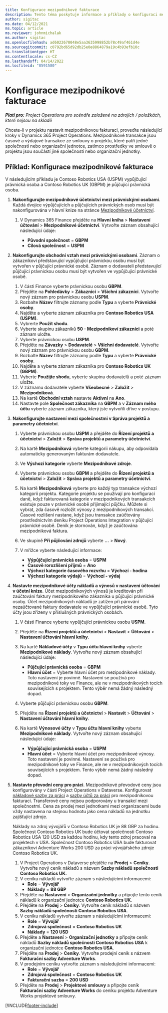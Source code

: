```yaml
---
title: Konfigurace mezipodnikové fakturace
description: Tento téma poskytuje informace a příklady o konfiguraci mezipodnikové fakturace pro projekty.
author: sigitac
ms.date: 04/12/2021
ms.topic: article
ms.reviewer: johnmichalak
ms.author: sigitac
ms.openlocfilehash: ad6022670048e5aa3635998852b78c49af461d4e
ms.sourcegitcommit: c0792bd65d92db25e0e8864879a19c4b93efb10c
ms.translationtype: HT
ms.contentlocale: cs-CZ
ms.lasthandoff: 04/14/2022
ms.locfileid: "8591580"
---
```

# <a name="configure-intercompany-invoicing"></a>Konfigurace mezipodnikové fakturace

_**Platí pro:** Project Operations pro scénáře založené na zdrojích / položkách, které nejsou na skladě_

Chcete-li v projektu nastavit mezipodnikovou fakturaci, proveďte následující kroky v Dynamics 365 Project Operations. Mezipodnikové transakce jsou časové a výdajové transakce ze smlouvy o projektu, které patří jedné společnosti nebo organizační jednotce, zatímco prostředky ve smlouvě o projektu jsou součástí jiné společnosti nebo organizační jednotky.

## <a name="example-configure-intercompany-invoicing"></a>Příklad: Konfigurace mezipodnikové fakturace

V následujícím příkladu je Contoso Robotics USA (USPM) vypůjčující právnická osoba a Contoso Robotics UK (GBPM) je půjčující právnická osoba. 

1. **Nakonfigurujte mezipodnikové účetnictví mezi právnickými osobami**. Každá dvojice výpůjčujících a půjčujících právnických osob musí být nakonfigurována v hlavní knize na stránce [Mezipodnikové účetnictví](/dynamics365/finance/general-ledger/intercompany-accounting-setup).
    
    1. V Dynamics 365 Finance přejděte na **Hlavní kniha** > **Nastavení účtování** > **Mezipodnikové účetnictví**. Vytvořte záznam obsahující následující údaje:

        - **Původní společnost** = **GBPM**
        - **Cílová společnost** = **USPM**

2. **Nakonfigurujte obchodní vztah mezi právnickými osobami**. Záznam o zákazníkovi představující vypůjčující právnickou osobu musí být vytvořen v půjčující právnické osobě. Záznam o dodavateli představující půjčující právnickou osobu musí být vytvořen ve vypůjčující právnické osobě.

     1. V části Finance vyberte právnickou osobu **GBPM**.
     2. Přejděte na **Pohledávky** > **Zákazníci** > **Všichni zákazníci**. Vytvořte nový záznam pro právnickou osobu **USPM**.
     3. Rozbalte **Název** filtrujte záznamy podle **Typu** a vyberte **Právnické osoby**. 
     4. Najděte a vyberte záznam zákazníka pro **Contoso Robotics USA (USPM)**.
     5. Vybrerte **Použít shodu**. 
     6. Vyberte skupinu zákazníků **50 - Mezipodnikoví zákazníci** a poté záznam uložte.
     7. Vyberte právnickou osobu **USPM**.
     8. Přejděte na **Závazky** > **Dodavatelé** > **Všichni dodavatelé**. Vytvořte nový záznam pro právnickou osobu **GBPM**.
     9. Rozbalte **Název** filtrujte záznamy podle **Typu** a vyberte **Právnické osoby**. 
     10. Najděte a vyberte záznam zákazníka pro **Contoso Robotics UK (GBPM)**.
     11. Vyberte **Použijte shodu**, vyberte skupinu dodavatelů a poté záznam uložte.
     12. V záznamu dodavatele vyberte **Všeobecné** > **Založit** > **Mezipodniková**.
     13. Na kartě **Obchodní vztah** nastavte **Aktivní** na **Ano**.
     14. Nastavte pole **Společnost zákazníka** na **GBPM** a v **Záznam mého účtu** vyberte záznam zákazníka, který jste vytvořili dříve v postupu.

3. **Nakonfigurujte nastavení mezi společnostmi v Správa projektů a parametry účetnictví**. 

    1. Vyberte právnickou osobu **USPM** a přejděte do **Řízení projektů a účetnictví** > **Založit** > **Správa projektů a parametry účetnictví**.
    2. Na kartě **Mezipodniková** vyberte kategorii nákupu, aby odpovídala automaticky generovaným fakturám dodavatele.
    3. Ve **Výchozí kategorie** vyberte **Mezipodnikové zdroje**.
    4. Vyberte právnickou osobu **GBPM** a přejděte do **Řízení projektů a účetnictví** > **Založit** > **Správa projektů a parametry účetnictví**.
    5. Na kartě **Mezipodniková** vyberte pro každý typ transakce výchozí kategorii projektu. Kategorie projektu se používají pro konfiguraci daně, když fakturovaná kategorie v mezipodnikových transakcích existuje pouze v právnické osobě přijímající půjčku. Můžete si vybrat, zda časově rozložit výnosy z mezipodnikových transakcí. Časové rozlišení nastane, když jsou transakce zaúčtovány prostřednictvím deníku Project Operations Integration v půjčující právnické osobě. Deník je stornován, když je zaúčtována mezipodniková faktura.
    6. Ve skupině **Při půjčování zdrojů** vyberte **...** > **Nový**. 
    7. V mřížce vyberte následující informace:

          - **Výpůjčující právnická osoba** = **USPM**
          - **Časově rorozlišení příjmů** = **Ano**
          - **Výchozí kategorie časového rozvrhu** = **Výchozí - hodina**
          - **Výchozí kategorie výdajů** = **Výchozí - výdaj**

4. **Nastavte mezipodnikové účty nákladů a výnosů v nastavení účtování v účetní knize**. Účet mezipodnikových výnosů je kreditován při zaúčtování faktury mezipodnikového zákazníka u půjčující právnické osoby. Účet mezipodnikových nákladů je zatížen při párování nezaúčtované faktury dodavatele ve vypůjčující právnické osobě. Tyto účty jsou zřízeny v příslušných právnických osobách. 
      
     1. V části Finance vyberte vypůjčující právnickou osobu **USPM**. 
     2. Přejděte na **Řízení projektů a účetnictví** > **Nastavit** > **Účtování** > **Nastavení účtování hlavní knihy**. 
     3. Na kartě **Nákladové účty** v **Typu účtu hlavní knihy** vyberte **Mezipodnikové náklady**. Vytvořte nový záznam obsahující následující údaje:
      
        - **Půjčující právnická osoba** = **GBPM**
        - **Hlavní účet** = Vyberte hlavní účet pro mezipodnikové náklady. Toto nastavení je povinné. Nastavení se používá pro mezipodnikové toky ve Finance, ale ne v mezipodnikových tocích souvisejících s projektem. Tento výběr nemá žádný následný dopad. 
        
     4. Vyberte půjčující právnickou osobu **GBPM**. 
     5. Přejděte na **Řízení projektů a účetnictví** > **Nastavit** > **Účtování** > **Nastavení účtování hlavní knihy**. 
     6. Na kartě **Výnosové účty** v **Typu účtu hlavní knihy** vyberte **Mezipodnikové náklady**. Vytvořte nový záznam obsahující následující údaje:

        - **Výpůjčující právnická osoba** = **USPM**
        - **Hlavní účet** = Vyberte hlavní účet pro mezipodnikové výnosy. Toto nastavení je povinné. Nastavení se používá pro mezipodnikové toky ve Finance, ale ne v mezipodnikových tocích souvisejících s projektem. Tento výběr nemá žádný následný dopad. 

5. **Nastavte převodní ceny pro práci**. Mezipodnikové převodové ceny jsou konfigurovány v části Project Operations v Dataverse. Konfigurovat [nákladové sazby za práci](../pricing-costing/set-up-labor-cost-rate.md#transfer-pricing-and-costs-for-resources-outside-of-your-division-or-legal-entity) a [sazby účtů za práci](../pricing-costing/set-up-labor-bill-rate.md#transfer-pricing-or-set-up-bill-rates-for-resources-from-other-organizational-units-or-divisions) pro mezipodnikovou fakturaci. Transferové ceny nejsou podporovány u transakcí mezi společnostmi. Cena za prodej mezi jednotkami mezi organizacemi bude vždy nastavena na stejnou hodnotu jako cena nákladů na jednotku zajišťující zdroje.

      Náklady na zdroj vývojářů v Contoso Robotics UK je 88 GBP za hodinu. Společnost Contoso Robotics UK bude účtovat společnosti Contoso Robotics USA 120 USD za každou hodinu, kdy tento zdroj pracoval na projektech v USA. Společnost Contoso Robotics USA bude fakturovat zákazníkovi Adventure Works 200 USD za práci vývojářského zdroje Contoso Robotics UK.

      1. V Project Operations v Dataverse přejděte na **Prodej** > **Ceníky**. Vytvořte nový ceník nákladů s názvem **Sazby nákladů společnosti Contoso Robotics UK.** 
      2. V ceníku nákladů vytvořte záznam s následujícími informacemi:
         - **Role** = **Vývojář**
         - **Náklady** = **88 GBP**
      3. Přejděte na **Nastavení** > **Organizační jednotky** a připojte tento ceník nákladů k organizační jednotce **Contoso Robotics UK**.
      4. Přejděte na **Prodej** > **Ceníky**. Vytvořte ceník nákladů s názvem **Sazby nákladů společnosti Contoso Robotics USA**. 
      5. V ceníku nákladů vytvořte záznam s následujícími informacemi:
          - **Role** = **Vývojář**
          - **Zdrojová společnost** = **Contoso Robotics UK**
          - **Náklady** = **120 USD**
      6. Přejděte a **Nastavení** > **Organizační jednotky** a připojte ceník nákladů **Sazby nákladů společnosti Contoso Robotics USA** k organizační jednotce **Contoso Robotics USA**.
      7. Přejděte na **Prodej** > **Ceníky**. Vytvořte prodejní ceník s názvem **Fakturační sazby Adventure Works**. 
      8. V prodejním ceníku vytvořte záznam s následujícími informacemi:
          - **Role** = **Vývojář**
          - **Zdrojová společnost** = **Contoso Robotics UK**
          - **Fakturační sazba** = **200 USD**
      9. Přejděte na **Prodej** > **Projektové smlouvy** a připojte ceník **Fakturační sazby Adventure Works** do ceníku projektu Adventure Works projektové smlouvy.


[!INCLUDE[footer-include](../includes/footer-banner.md)]
